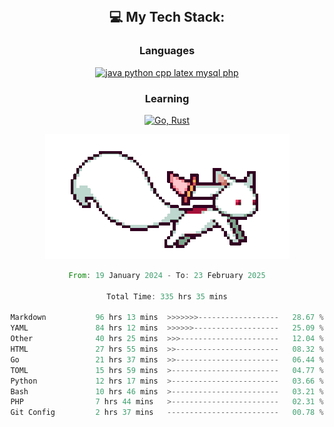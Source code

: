 
<div align="center">
<br>

## 💻 My Tech Stack:

### Languages

[![java python cpp latex mysql php](https://skillicons.dev/icons?i=java,python,cpp,latex,mysql,php)](https://skillicons.dev)

### Learning

[![Go, Rust](https://skillicons.dev/icons?i=go,rust)](https://skillicons.dev)

<center>

<img src="kyubey.gif" alt="Alt-Text" title="" >

</center>


<!--START_SECTION:waka-->

```rust
From: 19 January 2024 - To: 23 February 2025

Total Time: 335 hrs 35 mins

Markdown           96 hrs 13 mins  >>>>>>>------------------   28.67 %
YAML               84 hrs 12 mins  >>>>>>-------------------   25.09 %
Other              40 hrs 25 mins  >>>----------------------   12.04 %
HTML               27 hrs 55 mins  >>-----------------------   08.32 %
Go                 21 hrs 37 mins  >>-----------------------   06.44 %
TOML               15 hrs 59 mins  >------------------------   04.77 %
Python             12 hrs 17 mins  >------------------------   03.66 %
Bash               10 hrs 46 mins  >------------------------   03.21 %
PHP                7 hrs 44 mins   >------------------------   02.31 %
Git Config         2 hrs 37 mins   -------------------------   00.78 %
```

<!--END_SECTION:waka-->
